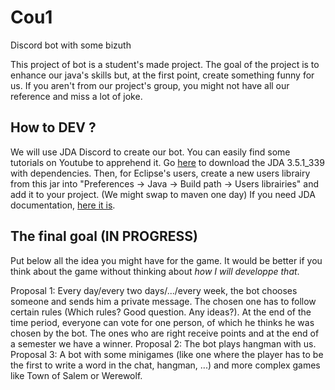 # Cou1
Discord bot with some bizuth

This project of bot is a student's made project. The goal of the project is to enhance our java's skills but, at the first point, create something funny for us.
If you aren't from our project's group, you might not have all our reference and miss a lot of joke.


## How to DEV ?

We will use JDA Discord to create our bot. You can easily find some tutorials on Youtube to apprehend it.
Go [here](https://github.com/DV8FromTheWorld/JDA/releases) to download the JDA 3.5.1_339 with dependencies.
Then, for Eclipse's users, create a new users librairy from this jar into "Preferences -> Java -> Build path -> Users librairies" and add it to your project. (We might swap to maven one day)
If you need JDA documentation, [here it is](http://home.dv8tion.net:8080/job/JDA/javadoc/).

## The final goal (IN PROGRESS)

Put below all the idea you might have for the game. It would be better if you think about the game without thinking about *how I will developpe that*.

Proposal 1: Every day/every two days/.../every week, the bot chooses someone and sends him a private message. The chosen one has to follow certain rules (Which rules? Good question. Any ideas?). At the end of the time period, everyone can vote for one person, of which he thinks he was chosen by the bot. The ones who are right receive points and at the end of a semester we have a winner.
Proposal 2: The bot plays hangman with us.
Proposal 3: A bot with some minigames (like one where the player has to be the first to write a word in the chat, hangman, ...) and more complex games like Town of Salem or Werewolf.